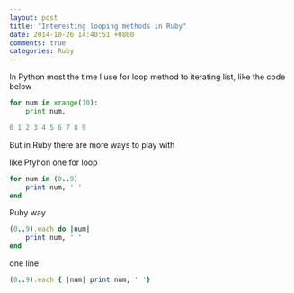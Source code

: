```yaml
---
layout: post
title: "Interesting looping methods in Ruby"
date: 2014-10-26 14:40:51 +0800
comments: true
categories: Ruby 
---
```

In Python most the time I use for loop method to iterating list, like the code below
``` python
for num in xrange(10):
    print num,

0 1 2 3 4 5 6 7 8 9
```
But in Ruby there are more ways to play with

like Ptyhon one for loop
``` ruby
for num in (0..9)
    print num, ' '
end
```

Ruby way
``` ruby
(0..9).each do |num|
    print num, ' '
end
```

one line
``` ruby
(0..9).each { |num| print num, ' '}
```
